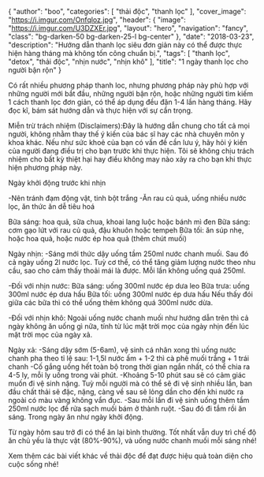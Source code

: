 
{
   "author": "boo",
   "categories": [
      "thải độc", "thanh lọc"
   ],
   "cover_image": "https://i.imgur.com/Onfqloz.jpg",
  "header": {
    "image": "https://i.imgur.com/U3DZXEr.jpg",
    "layout": "hero",
    "navigation": "fancy",
    "class": "bg-darken-50 bg-darken-25-l bg-center"
  },
   "date": "2018-03-23",
   "description": "Hướng dẫn thanh lọc siêu đơn giản này có thể được thực hiện hàng tháng mà không tốn công chuẩn bị.",
   "tags": [
            "thanh lọc", "detox", "thải độc", "nhịn nước", "nhịn khô"
   ],
"title": "1 ngày thanh lọc cho người bận rộn"
}


Có rất nhiều phương pháp thanh loc, nhưng phương pháp này phù hợp với những người mới bắt đầu, những người bận rộn, hoặc những người tìm kiếm 1 cách thanh lọc đơn giản, có thể áp dụng đều đặn 1-4 lần hàng tháng. Hãy đọc kĩ, bám sát hướng dẫn và thực hiện với sự cẩn trọng.

Miễn trừ trách nhiệm (Disclaimers):Đây là hướng dẫn chung cho tất cả mọi người, không nhằm thay thế ý kiến của bác sĩ hay các nhà chuyên môn y khoa khác. Nếu như sức khoẻ của bạn có vấn đề cần lưu ý, hãy hỏi ý kiến của người đang điều trị cho bạn trước khi thực hiện. Tôi sẽ không chịu trách nhiệm cho bất kỳ  thiệt hại hay điều không may nào xảy ra cho bạn khi thực hiện phương pháp này.

Ngày khởi động trước khi nhịn

-Nên tránh đạm động vật, tinh bột trắng
-Ăn rau củ quả, uống nhiều nước lọc, ăn thức ăn dễ tiêu hoá

Bữa sáng: hoa quả, sữa chua, khoai lang luộc hoặc bánh mì đen
Bữa sáng: cơm gạo lứt với rau củ quả, đậu khuôn hoặc tempeh
Bữa tối: ăn súp nhẹ, hoặc hoa quả, hoặc nước ép hoa quả (thêm chút muối)

Ngày nhịn:
-Sáng mới thức dậy uống tầm 250ml nước chanh muối. Sau đó cả ngày uống 2l nước lọc. Tuỳ cơ thể, có thể tăng giảm lượng nước theo nhu cầu, sao cho cảm thấy thoải mái là được. Mỗi lần không uống quá 250ml.

-Đối với nhịn nước:
Bữa sáng: uống 300ml nước ép dưa leo
Bữa trưa: uống 300ml nước ép dưa hấu
Bữa tối: uống 300ml nước ép dưa hấu
Nếu thấy đói giữa các bữa thì có thể uống thêm không quá 300ml nước dừa.

-Đối với nhịn khô: Ngoài uống nước chanh muối như hướng dẫn trên thì cả ngày không ăn uống gì nữa, tính từ lúc mặt trời mọc của ngày nhịn đến lúc mặt trời mọc của ngày xả.

Ngày xả:
-Sáng dậy sớm (5-6am), vệ sinh cá nhân xong thì uống nước chanh pha theo tỉ lệ sau:
1-1,5l nước ấm + 1-2 thì cà phê muối trắng + 1 trái chanh
-Cố gắng uống hết toàn bộ trong thời gian ngắn nhất, có thể chia ra 4-5 ly, mỗi ly uống trong vài phút.
-Khoảng 5-10 phút sau sẽ có cảm giác muốn đi vệ sinh nặng. Tuỳ mỗi người mà có thể sẽ đi vệ sinh nhiều lần, ban đầu chất thải sẽ đặc, nặng, càng về sau sẽ lỏng dần cho đến khi nước ra ngoài có màu vàng không vẩn đục.
-Sau mỗi lần đi vệ sinh uống thêm tầm 250ml nước lọc để rửa sạch muối bám ở thành ruột.
-Sau đó đi tắm rồi ăn sáng. Trong ngày ăn như ngày khởi động.

Từ ngày hôm sau trở đi có thể ăn lại bình thường. Tốt nhất vẫn duy trì chế độ ăn chủ yếu là thực vật (80%-90%), và uống nước chanh muối mỗi sáng nhé!

Xem thêm các bài viết khác về thải độc để đạt được hiệu quả toàn diện cho cuộc sống nhé!

